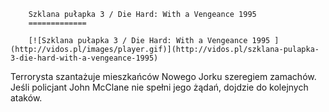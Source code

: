 
        Szklana pułapka 3 / Die Hard: With a Vengeance 1995 
        =============
        
        [![Szklana pułapka 3 / Die Hard: With a Vengeance 1995 ](http://vidos.pl/images/player.gif)](http://vidos.pl/szklana-pulapka-3-die-hard-with-a-vengeance-1995)
        
        
 Terrorysta szantażuje mieszkańców Nowego Jorku szeregiem zamachów. Jeśli policjant John McClane nie spełni jego żądań, dojdzie do kolejnych ataków.
    